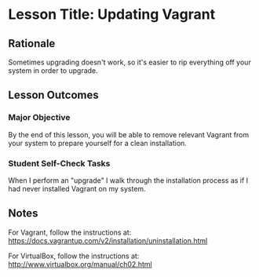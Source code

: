 # Lesson Title: Updating Vagrant 

## Rationale

Sometimes upgrading doesn't work, so it's easier to rip everything off your system in order to upgrade.

## Lesson Outcomes

### Major Objective

By the end of this lesson, you will be able to remove relevant Vagrant from your system to prepare yourself for a clean installation.

### Student Self-Check Tasks

When I perform an "upgrade" I walk through the installation process as if I had never installed Vagrant on my system.

## Notes

For Vagrant, follow the instructions at:
https://docs.vagrantup.com/v2/installation/uninstallation.html

For VirtualBox, follow the instructions at:
http://www.virtualbox.org/manual/ch02.html

